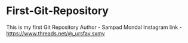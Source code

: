# First-Git-Repository
This is my first Git Repository
Author - Sampad Mondal
Instagram link - https://www.threads.net/@_ursfav.sxmy
